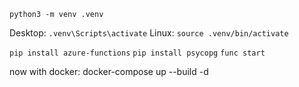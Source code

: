 `python3 -m venv .venv`

Desktop: `.venv\Scripts\activate` Linux: `source .venv/bin/activate`

`pip install azure-functions`
`pip install psycopg`
`func start`


now with docker:
docker-compose up --build -d
